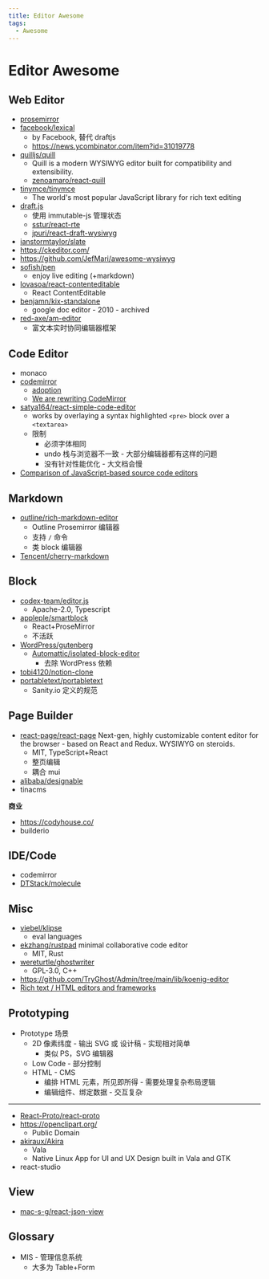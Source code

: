 ```yaml
---
title: Editor Awesome
tags:
  - Awesome
---
```


# Editor Awesome

## Web Editor

- [prosemirror](https://github.com/ProseMirror/prosemirror)
- [facebook/lexical](https://github.com/facebook/lexical)
  - by Facebook, 替代 draftjs
  - https://news.ycombinator.com/item?id=31019778
- [quilljs/quill](https://github.com/quilljs/quill)
  - Quill is a modern WYSIWYG editor built for compatibility and extensibility.
  - [zenoamaro/react-quill](https://github.com/zenoamaro/react-quill)
- [tinymce/tinymce](https://github.com/tinymce/tinymce)
  - The world's most popular JavaScript library for rich text editing
- [draft.js](https://github.com/facebook/draft-js)
  - 使用 immutable-js 管理状态
  - [sstur/react-rte](https://github.com/sstur/react-rte)
  - [jpuri/react-draft-wysiwyg](https://github.com/jpuri/react-draft-wysiwyg)
- [ianstormtaylor/slate](https://github.com/ianstormtaylor/slate)
- https://ckeditor.com/
- https://github.com/JefMari/awesome-wysiwyg
- [sofish/pen](https://github.com/sofish/pen)
  - enjoy live editing (+markdown)
- [lovasoa/react-contenteditable](https://github.com/lovasoa/react-contenteditable)
  - React ContentEditable
- [benjamn/kix-standalone](https://github.com/benjamn/kix-standalone)
  - google doc editor - 2010 - archived
- [red-axe/am-editor](https://github.com/red-axe/am-editor)
  - 富文本实时协同编辑器框架

## Code Editor

- monaco
- [codemirror](http://codemirror.net/)
  - [adoption](https://codemirror.net/5/doc/realworld.html)
  - [We are rewriting CodeMirror](https://news.ycombinator.com/item?id=17858672)
- [satya164/react-simple-code-editor](https://github.com/satya164/react-simple-code-editor)
  - works by overlaying a syntax highlighted `<pre>` block over a `<textarea>`
  - 限制
    - 必须字体相同
    - undo 栈与浏览器不一致 - 大部分编辑器都有这样的问题
    - 没有针对性能优化 - 大文档会慢
- [Comparison of JavaScript-based source code editors](https://en.wikipedia.org/wiki/Comparison_of_JavaScript-based_source_code_editors)

## Markdown

- [outline/rich-markdown-editor](https://github.com/outline/rich-markdown-editor)
  - Outline Prosemirror 编辑器
  - 支持 `/` 命令
  - 类 block 编辑器
- [Tencent/cherry-markdown](https://github.com/Tencent/cherry-markdown)

## Block

- [codex-team/editor.js](https://github.com/codex-team/editor.js)
  - Apache-2.0, Typescript
- [appleple/smartblock](https://github.com/appleple/smartblock)
  - React+ProseMirror
  - 不活跃
- [WordPress/gutenberg](https://github.com/WordPress/gutenberg)
  - [Automattic/isolated-block-editor](https://github.com/Automattic/isolated-block-editor)
    - 去除 WordPress 依赖
- [tobi4120/notion-clone](https://github.com/tobi4120/notion-clone)
- [portabletext/portabletext](https://github.com/portabletext/portabletext)
  - Sanity.io 定义的规范

## Page Builder

- [react-page/react-page](https://github.com/react-page/react-page)
  Next-gen, highly customizable content editor for the browser - based on React and Redux. WYSIWYG on steroids.
  - MIT, TypeScript+React
  - 整页编辑
  - 耦合 mui
- [alibaba/designable](https://github.com/alibaba/designable)
- tinacms

**商业**

- https://codyhouse.co/
- builderio

## IDE/Code

- codemirror
- [DTStack/molecule](https://github.com/DTStack/molecule)

## Misc

- [viebel/klipse](https://github.com/viebel/klipse)
  - eval languages
- [ekzhang/rustpad](https://github.com/ekzhang/rustpad)
  minimal collaborative code editor
  - MIT, Rust
- [wereturtle/ghostwriter](https://github.com/wereturtle/ghostwriter)
  - GPL-3.0, C++
- https://github.com/TryGhost/Admin/tree/main/lib/koenig-editor
- [Rich text / HTML editors and frameworks](https://gist.github.com/manigandham/65543a0bc2bf7006a487)

## Prototyping

- Prototype 场景
  - 2D 像素纬度 - 输出 SVG 或 设计稿 - 实现相对简单
    - 类似 PS，SVG 编辑器
  - Low Code - 部分控制
  - HTML - CMS
    - 编排 HTML 元素，所见即所得 - 需要处理复杂布局逻辑
    - 编辑组件、绑定数据 - 交互复杂

---


- [React-Proto/react-proto](https://github.com/React-Proto/react-proto)
- https://openclipart.org/
  - Public Domain
- [akiraux/Akira](https://github.com/akiraux/Akira)
  - Vala
  - Native Linux App for UI and UX Design built in Vala and GTK
- react-studio

## View

- [mac-s-g/react-json-view](https://github.com/mac-s-g/react-json-view)

## Glossary

- MIS - 管理信息系统
  - 大多为 Table+Form
